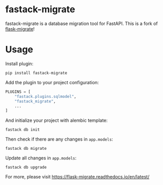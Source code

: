 # fastack-migrate

fastack-migrate is a database migration tool for FastAPI.
This is a fork of [flask-migrate](https://github.com/miguelgrinberg/Flask-Migrate)!

# Usage

Install plugin:

```
pip install fastack-migrate
```

Add the plugin to your project configuration:

```python
PLUGINS = [
    "fastack.plugins.sqlmodel",
    "fastack_migrate",
    ...
]
```

And initialize your project with alembic template:

```
fastack db init
```

Then check if there are any changes in ``app.models``:

```
fastack db migrate
```

Update all changes in ``app.models``:

```
fastack db upgrade
```

For more, please visit https://flask-migrate.readthedocs.io/en/latest/
